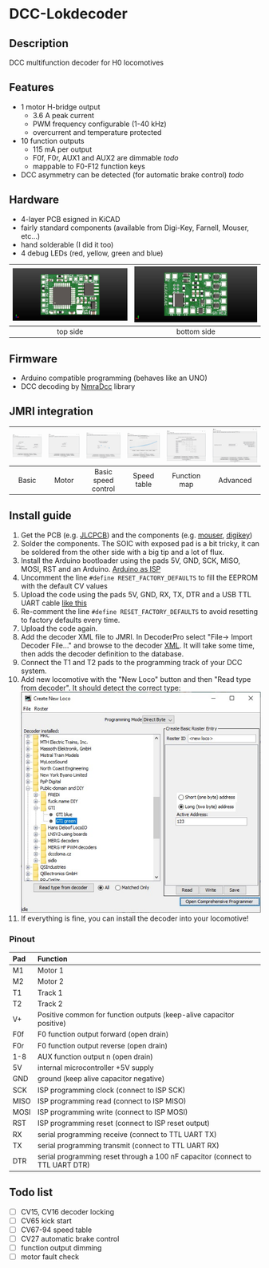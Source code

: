 # DCC-Lokdecoder
## Description
DCC multifunction decoder for H0 locomotives
## Features
- 1 motor H-bridge output
  - 3.6 A peak current
  - PWM frequency configurable (1-40 kHz)
  - overcurrent and temperature protected
- 10 function outputs
  - 115 mA per output
  - F0f, F0r, AUX1 and AUX2 are dimmable *todo*
  - mappable to F0-F12 function keys
- DCC asymmetry can be detected (for automatic brake control) *todo*
## Hardware
- 4-layer PCB esigned in KiCAD
- fairly standard components (available from Digi-Key, Farnell, Mouser, etc...)
- hand solderable (I did it too)
- 4 debug LEDs (red, yellow, green and blue)

| ![top](KiCAD_project/Lokdecoder_TI_altQuartz/top_side.jpg) | ![bottom](KiCAD_project/Lokdecoder_TI_altQuartz/bottom_side.jpg) |
| :---: | :---: |
| top side | bottom side |



## Firmware
- Arduino compatible programming (behaves like an UNO)
- DCC decoding by [NmraDcc](https://github.com/mrrwa/NmraDcc) library

## JMRI integration

| ![basic](JMRI_decoder_file/01_basic.jpg) | ![motor](JMRI_decoder_file/02_motor.jpg) | ![basic_speed](JMRI_decoder_file/03_basic_speed_control.jpg) | ![speed_table](JMRI_decoder_file/04_speed_table.jpg) | ![function_map](JMRI_decoder_file/05_function_map.jpg) | ![advanced](JMRI_decoder_file/06_advanced.jpg) |
| :---: | :---: | :---: | :---: | :---: | :---: |
| Basic  | Motor | Basic speed control | Speed table | Function map | Advanced |

## Install guide

1. Get the PCB (e.g. [JLCPCB](https://jlcpcb.com/)) and the components (e.g. [mouser](https://www.mouser.at/), [digikey](https://www.digikey.at/))
2. Solder the components. The SOIC with exposed pad is a bit tricky, it can be soldered from the other side with a big tip and a lot of flux.
3. Install the Arduino bootloader using the pads 5V, GND, SCK, MISO, MOSI, RST and an Arduino. [Arduino as ISP](https://www.arduino.cc/en/Tutorial/BuiltInExamples/ArduinoISP)
4. Uncomment the line `#define RESET_FACTORY_DEFAULTS` to fill the EEPROM with the default CV values
5. Upload the code using the pads 5V, GND, RX, TX, DTR and a USB TTL UART cable [like this](https://www.mouser.at/ProductDetail/FTDI/TTL-232R-5V-WE/?qs=OMDV80DKjRpCUAS6UR9QpQ%3D%3D)
6. Re-comment the line `#define RESET_FACTORY_DEFAULTS` to avoid resetting to factory defaults every time.
7. Upload the code again.
8. Add the decoder XML file to JMRI. In DecoderPro select "File-> Import Decoder File..." and browse to the decoder [XML](JMRI_decoder_file/Public_Domain_GTI_green.xml). It will take some time, then adds the decoder definition to the database.
9. Connect the T1 and T2 pads to the programming track of your DCC system.
10. Add new locomotive with the "New Loco" button and then "Read type from decoder". It should detect the correct type:
![add](JMRI_decoder_file/add.jpg)
11. If everything is fine, you can install the decoder into your locomotive!
### Pinout
| Pad | Function |
| :-- | :-- |
| M1 | Motor 1 |
| M2 | Motor 2 |
| T1 | Track 1 |
| T2 | Track 2 |
| V+ | Positive common for function outputs (keep-alive capacitor positive) |
| F0f | F0 function output forward (open drain) |
| F0r | F0 function output reverse (open drain) |
| 1-8 | AUX function output n (open drain) |
| 5V | internal microcontroller +5V supply |
| GND | ground (keep alive capacitor negative) |
| SCK | ISP programming clock (connect to ISP SCK) |
| MISO | ISP programming read (connect to ISP MISO) |
| MOSI | ISP programming write (connect to ISP MOSI) |
| RST | ISP programming reset (connect to ISP reset output)
| RX | serial programming receive (connect to TTL UART TX) |
| TX | serial programming transmit (connect to TTL UART RX) |
| DTR | serial programming reset through a 100 nF capacitor (connect to TTL UART DTR) |

## Todo list
- [ ] CV15, CV16 decoder locking
- [ ] CV65 kick start
- [ ] CV67-94 speed table
- [ ] CV27 automatic brake control
- [ ] function output dimming
- [ ] motor fault check
